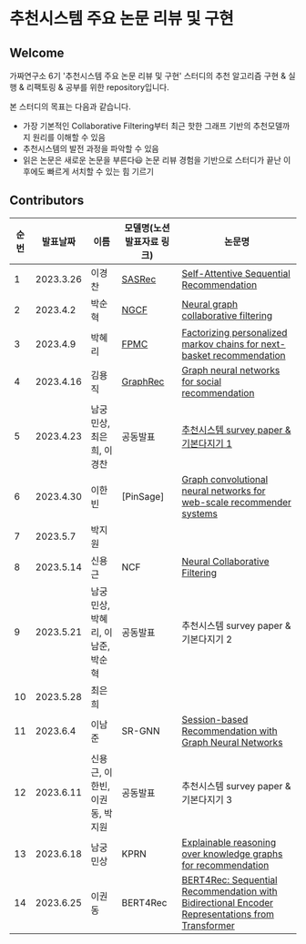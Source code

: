 # 추천시스템 주요 논문 리뷰 및 구현


## Welcome
가짜연구소 6기 '추천시스템 주요 논문 리뷰 및 구현' 스터디의 추천 알고리즘 구현 & 실행 & 리팩토링 & 공부를 위한 repository입니다.

본 스터디의 목표는 다음과 같습니다.
- 가장 기본적인 Collaborative Filtering부터 최근 핫한 그래프 기반의 추천모델까지 원리를 이해할 수 있음
- 추천시스템의 발전 과정을 파악할 수 있음
- 읽은 논문은 새로운 논문을 부른다😃 논문 리뷰 경험을 기반으로 스터디가 끝난 이후에도 빠르게 서치할 수 있는 힘 기르기


## Contributors

| 순번  | 발표날짜      | 이름                  | 모델명(노션 발표자료 링크)                                                                              | 논문명                                                                                                                                 |
|-----|-----------|---------------------|----------------------------------------------------------------------------------------------|-------------------------------------------------------------------------------------------------------------------------------------|
| 1   | 2023.3.26 | 이경찬                 | [SASRec](https://www.notion.so/chanrankim/SASRec-23cfd848c75143f890adc7cc17dba8a3?pvs=4)     | [Self-Attentive Sequential Recommendation](https://arxiv.org/pdf/1808.09781.pdf)                                                    |
| 2   | 2023.4.2  | 박순혁                 | [NGCF](https://www.notion.so/chanrankim/NGCF-4b7770de468947b99268df3cd6bd1823?pvs=4)         | [Neural graph collaborative filtering](https://arxiv.org/abs/1905.08108)                                                            |
| 3   | 2023.4.9  | 박혜리                 | [FPMC](https://www.notion.so/chanrankim/FPMC-27d788aa42ba408688656e93ad87c0ee?pvs=4)         | [Factorizing personalized markov chains for next-basket recommendation](https://dl.acm.org/doi/10.1145/1772690.1772773)             |
| 4   | 2023.4.16 | 김용직                 | [GraphRec](https://www.notion.so/chanrankim/GraphRec-eac38c4df31640969a397a3417360b8e?pvs=4) | [Graph neural networks for social recommendation](https://arxiv.org/abs/1902.07243)                                                 |
| 5   | 2023.4.23 | 남궁민상, 최은희, 이경찬      | 공동발표                                                                                         | [추천시스템 survey paper & 기본다지기 1](https://www.notion.so/chanrankim/1-02e110cf185c49e9a3a54e1dcbc73af7?pvs=4)                           |
| 6   | 2023.4.30 | 이한빈                 | [PinSage]                                                                                    | [Graph convolutional neural networks for web-scale recommender systems](https://arxiv.org/abs/1806.01973)                           |
| 7   | 2023.5.7  | 박지원                 |                                                                                              |                                                                                                                                     |
| 8   | 2023.5.14 | 신용근                 | NCF                                                                                          | [Neural Collaborative Filtering](https://arxiv.org/abs/1708.05031)                                                                  |
| 9   | 2023.5.21 | 남궁민상, 박혜리, 이남준, 박순혁 | 공동발표                                                                                         | 추천시스템 survey paper & 기본다지기 2                                                                                                        |
| 10  | 2023.5.28 | 최은희                 |                                                                                              |                                                                                                                                     |
| 11  | 2023.6.4  | 이남준                 | SR-GNN                                                                                       | [Session-based Recommendation with Graph Neural Networks](https://arxiv.org/abs/1811.00855)                                         |
| 12  | 2023.6.11 | 신용근, 이한빈, 이권동, 박지원  | 공동발표                                                                                         | 추천시스템 survey paper & 기본다지기 3                                                                                                        |
| 13  | 2023.6.18 | 남궁민상                | KPRN                                                                                         | [Explainable reasoning over knowledge graphs for recommendation](https://arxiv.org/abs/1905.08108)                                  |
| 14  | 2023.6.25 | 이권동                 | BERT4Rec                                                                                     | [BERT4Rec: Sequential Recommendation with Bidirectional Encoder Representations from Transformer](https://arxiv.org/abs/1904.06690) |





